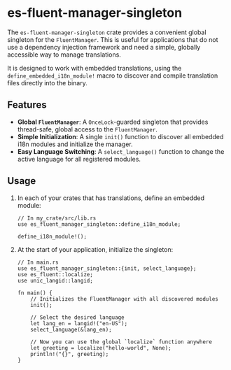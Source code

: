 # es-fluent-manager-singleton

The `es-fluent-manager-singleton` crate provides a convenient global singleton for the `FluentManager`. This is useful for applications that do not use a dependency injection framework and need a simple, globally accessible way to manage translations.

It is designed to work with embedded translations, using the `define_embedded_i18n_module!` macro to discover and compile translation files directly into the binary.

## Features

-   **Global `FluentManager`**: A `OnceLock`-guarded singleton that provides thread-safe, global access to the `FluentManager`.
-   **Simple Initialization**: A single `init()` function to discover all embedded i18n modules and initialize the manager.
-   **Easy Language Switching**: A `select_language()` function to change the active language for all registered modules.

## Usage

1.  In each of your crates that has translations, define an embedded module:

    ```rs,no_run
    // In my_crate/src/lib.rs
    use es_fluent_manager_singleton::define_i18n_module;

    define_i18n_module!();
    ```

2.  At the start of your application, initialize the singleton:

    ```rs,no_run
    // In main.rs
    use es_fluent_manager_singleton::{init, select_language};
    use es_fluent::localize;
    use unic_langid::langid;

    fn main() {
        // Initializes the FluentManager with all discovered modules
        init();

        // Select the desired language
        let lang_en = langid!("en-US");
        select_language(&lang_en);

        // Now you can use the global `localize` function anywhere
        let greeting = localize("hello-world", None);
        println!("{}", greeting);
    }
    ```
